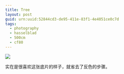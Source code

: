 ```yaml
---
title: Tree
layout: post
guid: urn:uuid:52844cd3-de95-411e-83f1-4e4051ce0c7d
tags:
  - photography
  - hasselblad
  - 500cm
  - cf80
---
```


[![](/media/files/2015/05/14/tree.jpg)](https://www.flickr.com/photos/lhzhang/17601296422/)

实在是很喜欢这张底片的样子，就省去了反色的步骤。
